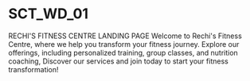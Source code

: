 # SCT_WD_01
RECHI'S FITNESS CENTRE LANDING PAGE  Welcome to Rechi's Fitness Centre, where we help you transform your fitness journey. Explore our offerings, including personalized training, group classes, and nutrition coaching, Discover our services and join today to start your fitness transformation!
